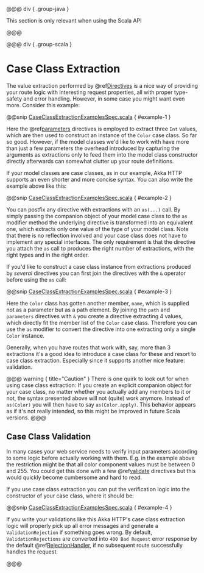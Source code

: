 @@@ div { .group-java }

This section is only relevant when using the Scala API

@@@

@@@ div { .group-scala }
# Case Class Extraction

The value extraction performed by @ref[Directives](directives/index.md) is a nice way of providing your route logic with interesting request
properties, all with proper type-safety and error handling. However, in some case you might want even more.
Consider this example:

@@snip [CaseClassExtractionExamplesSpec.scala]($test$/scala/docs/http/scaladsl/server/CaseClassExtractionExamplesSpec.scala) { #example-1 }

Here the @ref[parameters](directives/parameter-directives/parameters.md) directives is employed to extract three `Int` values, which are then used to construct an
instance of the `Color` case class. So far so good. However, if the model classes we'd like to work with have more
than just a few parameters the overhead introduced by capturing the arguments as extractions only to feed them into the
model class constructor directly afterwards can somewhat clutter up your route definitions.

If your model classes are case classes, as in our example, Akka HTTP supports an even shorter and more concise
syntax. You can also write the example above like this:

@@snip [CaseClassExtractionExamplesSpec.scala]($test$/scala/docs/http/scaladsl/server/CaseClassExtractionExamplesSpec.scala) { #example-2 }

You can postfix any directive with extractions with an `as(...)` call. By simply passing the companion object of your
model case class to the `as` modifier method the underlying directive is transformed into an equivalent one, which
extracts only one value of the type of your model class. Note that there is no reflection involved and your case class
does not have to implement any special interfaces. The only requirement is that the directive you attach the `as`
call to produces the right number of extractions, with the right types and in the right order.

If you'd like to construct a case class instance from extractions produced by *several* directives you can first join
the directives with the `&` operator before using the `as` call:

@@snip [CaseClassExtractionExamplesSpec.scala]($test$/scala/docs/http/scaladsl/server/CaseClassExtractionExamplesSpec.scala) { #example-3 }

Here the `Color` class has gotten another member, `name`, which is supplied not as a parameter but as a path
element. By joining the `path` and `parameters` directives with `&` you create a directive extracting 4 values,
which directly fit the member list of the `Color` case class. Therefore you can use the `as` modifier to convert
the directive into one extracting only a single `Color` instance.

Generally, when you have routes that work with, say, more than 3 extractions it's a good idea to introduce a case class
for these and resort to case class extraction. Especially since it supports another nice feature: validation.

@@@ warning { title="Caution" }
There is one quirk to look out for when using case class extraction: If you create an explicit companion
object for your case class, no matter whether you actually add any members to it or not, the syntax presented above
will not (quite) work anymore. Instead of `as(Color)` you will then have to say `as(Color.apply)`. This behavior
appears as if it's not really intended, so this might be improved in future Scala versions.
@@@

## Case Class Validation

In many cases your web service needs to verify input parameters according to some logic before actually working with
them. E.g. in the example above the restriction might be that all color component values must be between 0 and 255.
You could get this done with a few @ref[validate](directives/misc-directives/validate.md) directives but this would quickly become cumbersome and hard to
read.

If you use case class extraction you can put the verification logic into the constructor of your case class, where it
should be:

@@snip [CaseClassExtractionExamplesSpec.scala]($test$/scala/docs/http/scaladsl/server/CaseClassExtractionExamplesSpec.scala) { #example-4 }

If you write your validations like this Akka HTTP's case class extraction logic will properly pick up all error
messages and generate a `ValidationRejection` if something goes wrong. By default, `ValidationRejections` are
converted into `400 Bad Request` error response by the default @ref[RejectionHandler](rejections.md#the-rejectionhandler), if no
subsequent route successfully handles the request.

@@@
